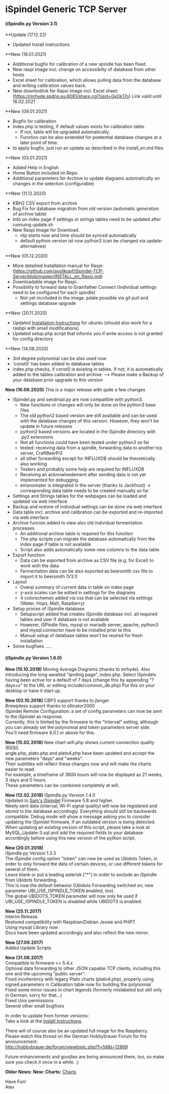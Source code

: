 # iSpindel Generic TCP Server

#### (iSpindle.py Version 3.1)
**Update (17.12.22)
- Updated Install instructions

**New (16.01.2021)
- Additional bugfix for calibration of a new spindle has been fixed.
- New raspi image incl. change on accessibilty of database from other hosts
- Excel sheet for calibration, which allows pulling data from the database and writing calibration values back.
- New downlodlink for Rapsi image incl. Excel sheet: (https://mrhyde.spdns.eu:8081/share.cgi?ssid=0xOk17o) Link valid until 16.02.2021

**New (09.01.2021)
- Bugfix for calibration
- index.php is testing, if default values exists for calibration table.
	- If not, table will be upgraded automatically.
	- Funvtion can be also extended for poetential database changes at a later point of time.
- to apply bugfix, just run an update as described in the install_en.md files


**New (03.01.2021)
- Added Help in English 
- Home Button included im Repo.
- Additional parameters for Archive to update diagrams automatically on changes in the selection (configurable)

**New (11.12.2020)
- KBH2 CSV export from archive
- Bug Fix for database migration from old version (automatic generation of archive table)
- Info on index page if  settings or strings tables need to be updated after runnuing update.sh
- New Raspi Image for Download.
	- ntp starts now and time should be synced automatically
	- default python version ist now python3 (can be changed via update-alternatives)

**New (05.12.2020)
- More detailied Installation manual for Raspi: (https://github.com/avollkopf/iSpindel-TCP-Server/blob/master/INSTALL_en_Raspi.md)
- Downloadable image for Raspi. 
- Possibility to forward data to Grainfather Connect (Individual settings need to be configured for each spindle)
	- Not yet inccluded in the image. pdate possible via git pull and settings database upgrade

**New (20.11.2020)
- Updated [Installation Instructions](INSTALL_en.md) for ubuntu (should also work for a rasbpi with small modifications)
- Updated setup.php script that informs you if write access is not granted for config directory

**New (14.08.2020)
-  3rd degree polynomial can be also used now 
- 'const0' has been added to database tables
- index.php checks, if const0 is existing in tables. If not, it is automatically added  to the tables calibration and archive.
--> Please make a Backup of your database prior upgrade to this version

**New (16.06.2020)**
This is a major release with quite a few changes
- iSpindel.py and sendmail.py are now compatible with python3.
	- New functions or changes will only be done on the python3 base files
	- The old python2 based version are still available and can be used with the database changes of this version. However, they won't be update in future releases
	- python2 based versions are located in the iSpindle directory with .py2 extensions
	- Not all functions could have been tested under python3 so far
	- tested: receiving data from a spindle, forwarding data to another tcp server, CraftBeerPi3
	- all other forwarding except for INFLUXDB should be theoretically also working
	- Testers and probably some help are required for INFLUXDB
	- Receiving an acknowloedement after sending data is not yet implemented for debugging
	- emanomater is integrated in the server (thanks to Jackfrost) -> corresponding data table needs to be created manually so far
- Settings and Strings tables for the webpages can be loaded and updated via web interface
- Backup and restore of individual settings can be done via web interface
- Data table incl. archive and calibration can be exported and re-imported via web interface
- Archive funcion added to view also old individual fermentation processes
	- An additional archive table is required for this function
	- The php scripts can migrate the database automaitcally from the index page if table is not available
	- Script also adds automatically some new columns to the data table
- Export function
    - Data can be exported from archive as CSV file (e.g. for Excel) to work with the data
	- Fermentation data can be also exported as beersmith csv file to import it to beersmith (V3.1)
- Layout
	- Overal summary of current data in table on index page
	- y-axis scales can be edited in settings for the diagrams
	- 4 colorschemes added via css that can be selected via settings (Water, Hops, Malt, Raspberry)  
- Setup proces of iSpindle database
	- Setupscript added that creates iSpindle database incl. all required tables and user if database is not available
	- However, iSPindle files, mysql or mariadb server, apache, python3 and mysql.connector have to be installed prior to this
	- Manual setup of database tables won't be reuired for fresh installation
- Some bugfixes .....

#### (iSpindle.py Version 1.6.0)

**New (15.10.2018)**
Moving Average Diagrams (thanks to mrhyde).
Also introducing the long-awaited "landing page", index.php.
Select iSpindels having been active for a default of 7 days (change this by appending "?days=x" to the URL or editing include/common_db.php)
Put this on your desktop or have it start up.

**New (02.10.2018)**
CBP3 support thanks to jlanger     
Brewpiless support thanks to ollinator2000     
iSpindel Remote Configuration: a set of config parameters can now be sent to the iSpindel as response.     
Currently, this is limited by the firmware to the "Interval" setting, although you can already set the polynomial and token parameters server side.      
You'll need firmware 6.0.1 or above for this.

**New (15.02.2018)**
New chart wifi.php shows current connection quality (RSSI).          
angle.php, plato.php and plato4.php have been updated and accept the new parameters "days" and "weeks".        
Their subtitles will reflect these changes now and will make the charts easier to read.        
For example, a timeframe of 3600 hours will now be displayed as 21 weeks, 3 days and 0 hours.      
These parameters can be combined completely at will.

**New (12.02.2018)**
iSpindle.py Version 1.4.0        
Updated to [Sam's iSpindel](https://github.com/universam1/iSpindel) Firmware 5.8 and higher.         
Newly sent data (interval, Wi-Fi signal quality) will now be registered and stored to the database accordingly.
Everything should still be backwards compatible.
Debug mode will show a message asking you to consider updating the iSpindel firmware, if an outdated version is being detected.
When updating an existing version of this script, please take a look at MySQL_Update-3.sql and add the required fields to your database accordingly before using this new version of the python script.


**New (20.01.2018)**     
iSpindle.py Version 1.3.3     
The iSpindle config option "token" can now be used as Ubidots Token, in order to only forward the data of certain devices, or use different tokens for several of them.     
Leave blank or put a leading asterisk ("*") in order to exclude an iSpindle from Ubidots forwarding.     
This is now the default behavior (Ubidots Forwarding switched on; new parameter UBI_USE_ISPINDLE_TOKEN enabled, too).     
The global UBIDOTS_TOKEN parameter will now only be used if UBI_USE_ISPINDLE_TOKEN is disabled while UBIDOTS is enabled.     

**New (25.11.2017)**     
Interim Release.      
Restored compatibility with Raspbian/Debian Jessie and PHP7.      
Using mysqli Library now.      
Docs have been updated accordingly and also reflect the new mirror.      

**New (27.09.2017)**  
Added Update Scripts  

**New (31.08.2017)**  
Compatible to firmware >= 5.4.x  
Optional data forwarding to other JSON capable TCP clients, including this one and the upcoming "public server".  
Fixed incoherency with legacy Plato charts (plato4.php), properly using signed parameters in Calibration table now for building the polynomial  
Fixed some minor issues in chart legends (formerly mislabeled but still only in German, sorry for that...)  
Fixed Unix permissions  
Several other small bugfixes  

In order to update from former versions:  
Take a look at the [Install Instructions](INSTALL_en.md).

There will of course also be an updated full image for the Raspberry.  
Please watch this thread on the German Hobbybrauer Forum for the announcement:  
http://hobbybrauer.de/forum/viewtopic.php?f=58&t=12869

Future enhancements and goodies are being announced there, too, so make sure you check it once in a while. ;)

**Older News:**
**New: Charts:**
[Charts](web/README_en.md)


Have Fun!    
Alex